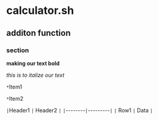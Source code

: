 # calculator.sh
## additon function

### section

**making our text bold**

*this is to italize our text*

`*`Item1

`*`Item2

`|`Header1 `|` Header2 `|`
`|`--------`|`---------`|`
`|` Row1   `|` Data    `|`

